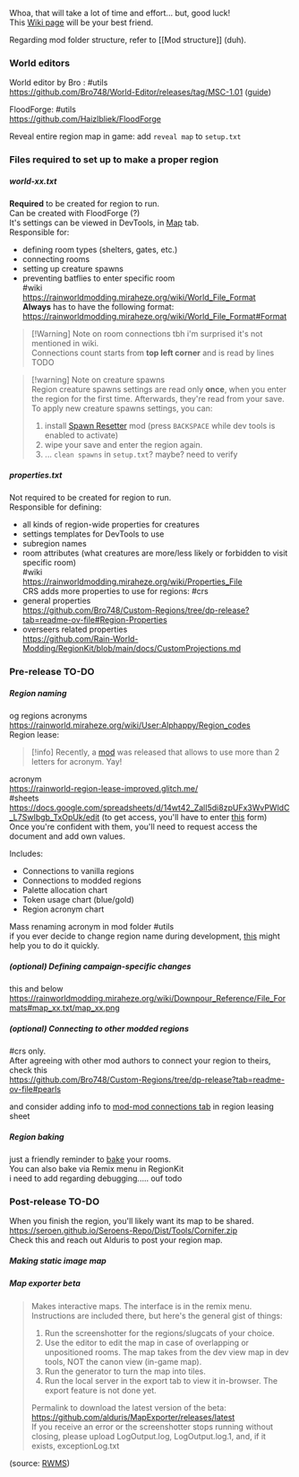 Whoa, that will take a lot of time and effort... but, good luck!   
This [Wiki page](https://rainworldmodding.miraheze.org/wiki/Creating_A_Region) will be your best friend.

Regarding mod folder structure, refer to [[Mod structure]] (duh).

### World editors  
World editor by Bro : #utils   
https://github.com/Bro748/World-Editor/releases/tag/MSC-1.01 ([guide](https://www.youtube.com/watch?v=MgeEBM9EKS4))

FloodForge: #utils  
https://github.com/Haizlbliek/FloodForge

Reveal entire region map in game: add `reveal map` to `setup.txt`  
### Files required to set up to make a proper region

##### world-xx.txt  
**Required** to be created for region to run.  
Can be created with FloodForge (?)  
It's settings can be viewed in DevTools, in [Map](https://rainworldmodding.miraheze.org/wiki/Dev_Tools#tabber-tabpanel-Map-0) tab.  
Responsible for:  
- defining room types (shelters, gates, etc.)  
- connecting rooms  
- setting up creature spawns  
- preventing batflies to enter specific room  
#wiki  
https://rainworldmodding.miraheze.org/wiki/World_File_Format  
**Always** has to have the following format:  
https://rainworldmodding.miraheze.org/wiki/World_File_Format#Format

> [!Warning] Note on room connections
> tbh i'm surprised it's not mentioned in wiki.  
> Connections count starts from **top left corner** and is read by lines TODO

> [!warning] Note on creature spawns  
> Region creature spawns settings are read only **once**, when you enter the region for the first time. Afterwards, they're read from your save.   
> To apply new creature spawns settings, you can:  
> 1) install [Spawn Resetter](https://steamcommunity.com/sharedfiles/filedetails/?id=3232143310) mod (press `BACKSPACE` while dev tools is enabled to activate)   
> 2) wipe your save and enter the region again.    
> 3) ... `clean spawns` in `setup.txt`? maybe? need to verify  
##### properties.txt  
Not required to be created for region to run.  
Responsible for defining:  
- all kinds of region-wide properties for creatures  
- settings templates for DevTools to use  
- subregion names  
- room attributes (what creatures are more/less likely or forbidden to visit specific room)  
#wiki  
https://rainworldmodding.miraheze.org/wiki/Properties_File  
CRS adds more properties to use for regions: #crs  
- general properties  
https://github.com/Bro748/Custom-Regions/tree/dp-release?tab=readme-ov-file#Region-Properties  
- overseers related properties  
https://github.com/Rain-World-Modding/RegionKit/blob/main/docs/CustomProjections.md  
### Pre-release TO-DO  
##### Region naming  
og regions acronyms  
https://rainworld.miraheze.org/wiki/User:Alphappy/Region_codes  
Region lease: 

> [!info] Recently, a [mod](https://steamcommunity.com/sharedfiles/filedetails/?id=3412393061) was released that allows to use more than 2 letters for acronym. Yay!

acronym  
https://rainworld-region-lease-improved.glitch.me/  
#sheets  
https://docs.google.com/spreadsheets/d/14wt42_ZalI5di8zpUFx3WvPWldC_L7SwIbgb_TxOpUk/edit (to get access, you'll have to enter [this](https://forms.gle/gdaGmLJuBJb4LvMS7) form)  
Once you're confident with them, you'll need to request access the document and add own values. 

Includes:  
- Connections to vanilla regions  
- Connections to modded regions  
- Palette allocation chart  
- Token usage chart (blue/gold)  
- Region acronym chart

Mass renaming acronym in mod folder #utils  
if you ever decide to change region name during development, [this](https://github.com/glebi574/rw-fix-region-acronyms) might help you to do it quickly.

##### (optional) Defining campaign-specific changes
this and below
https://rainworldmodding.miraheze.org/wiki/Downpour_Reference/File_Formats#map_xx.txt/map_xx.png
##### (optional) Connecting to other modded regions  
#crs only.  
After agreeing with other mod authors to connect your region to theirs, check this  
https://github.com/Bro748/Custom-Regions/tree/dp-release?tab=readme-ov-file#pearls

and consider adding info to [mod-mod connections tab](https://docs.google.com/spreadsheets/d/14wt42_ZalI5di8zpUFx3WvPWldC_L7SwIbgb_TxOpUk/edit?gid=758721855#gid=758721855) in region leasing sheet
##### Region baking  
just a friendly reminder to [bake](https://rainworldmodding.miraheze.org/wiki/Creating_A_Region#Baking) your rooms.  
You can also bake via Remix menu in RegionKit  
i need to add regarding debugging..... ouf todo

### Post-release TO-DO  
When you finish the region, you'll likely want its map to be shared.  
https://seroen.github.io/Seroens-Repo/Dist/Tools/Cornifer.zip  
Check this and reach out Alduris to post your region map. 

##### Making static image map

  
##### Map exporter beta  
> Makes interactive maps. The interface is in the remix menu. Instructions are included there, but here's the general gist of things:  
> 1. Run the screenshotter for the regions/slugcats of your choice.  
> 2. Use the editor to edit the map in case of overlapping or unpositioned rooms. The map takes from the dev view map in dev tools, NOT the canon view (in-game map).  
> 3. Run the generator to turn the map into tiles.  
> 4. Run the local server in the export tab to view it in-browser. The export feature is not done yet.  
>   
> Permalink to download the latest version of the beta: https://github.com/alduris/MapExporter/releases/latest  
> If you receive an error or the screenshotter stops running without closing, please upload LogOutput.log, LogOutput.log.1, and, if it exists, exceptionLog.txt

(source: [RWMS](https://discord.com/channels/1237826015829557400/1273913033831350296/1273913775732555816))  
